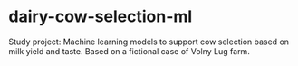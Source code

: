 # dairy-cow-selection-ml
Study project: Machine learning models to support cow selection based on milk yield and taste. Based on a fictional case of Volny Lug farm.
